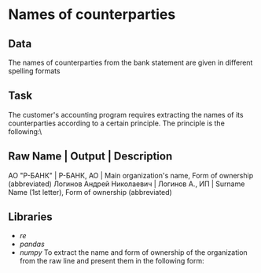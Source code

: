 # Names of counterparties
## Data
The names of counterparties from the bank statement are given in different spelling formats
## Task
The customer's accounting program requires extracting the names of its counterparties according to a certain principle. The principle is the following:\

**Raw Name** | **Output** | **Description**
------------
АО "Р-БАНК" | Р-БАНК, АО | Main organization's name, Form of ownership (abbreviated)
Логинов Андрей Николаевич | Логинов А., ИП | Surname Name (1st letter), Form of ownership (abbreviated)
## Libraries
* *re*
* *pandas*
* *numpy*
To extract the name and form of ownership of the organization from the raw line and present them in the following form:
